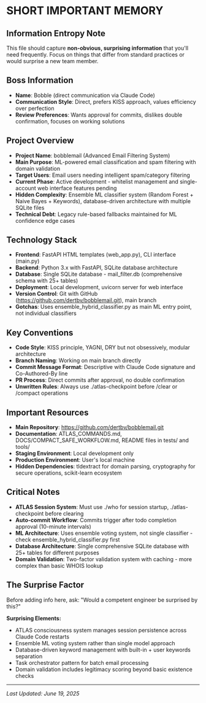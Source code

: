 # SHORT IMPORTANT MEMORY

## Information Entropy Note
This file should capture **non-obvious, surprising information** that you'll need frequently. Focus on things that differ from standard practices or would surprise a new team member.

## Boss Information
- **Name**: Bobble (direct communication via Claude Code)
- **Communication Style**: Direct, prefers KISS approach, values efficiency over perfection
- **Review Preferences**: Wants approval for commits, dislikes double confirmation, focuses on working solutions

## Project Overview
- **Project Name**: bobblemail (Advanced Email Filtering System)
- **Main Purpose**: ML-powered email classification and spam filtering with domain validation
- **Target Users**: Email users needing intelligent spam/category filtering
- **Current Phase**: Active development - whitelist management and single-account web interface features pending
- **Hidden Complexity**: Ensemble ML classifier system (Random Forest + Naive Bayes + Keywords), database-driven architecture with multiple SQLite files
- **Technical Debt**: Legacy rule-based fallbacks maintained for ML confidence edge cases

## Technology Stack
- **Frontend**: FastAPI HTML templates (web_app.py), CLI interface (main.py)
- **Backend**: Python 3.x with FastAPI, SQLite database architecture
- **Database**: Single SQLite database - mail_filter.db (comprehensive schema with 25+ tables)
- **Deployment**: Local development, uvicorn server for web interface
- **Version Control**: Git with GitHub (https://github.com/dertbv/bobblemail.git), main branch
- **Gotchas**: Uses ensemble_hybrid_classifier.py as main ML entry point, not individual classifiers

## Key Conventions
- **Code Style**: KISS principle, YAGNI, DRY but not obsessively, modular architecture
- **Branch Naming**: Working on main branch directly
- **Commit Message Format**: Descriptive with Claude Code signature and Co-Authored-By line
- **PR Process**: Direct commits after approval, no double confirmation
- **Unwritten Rules**: Always use ./atlas-checkpoint before /clear or /compact operations

## Important Resources
- **Main Repository**: https://github.com/dertbv/bobblemail.git
- **Documentation**: ATLAS_COMMANDS.md, DOCS/COMPACT_SAFE_WORKFLOW.md, README files in tests/ and tools/
- **Staging Environment**: Local development only
- **Production Environment**: User's local machine
- **Hidden Dependencies**: tldextract for domain parsing, cryptography for secure operations, scikit-learn ecosystem

## Critical Notes
- **ATLAS Session System**: Must use ./who for session startup, ./atlas-checkpoint before clearing
- **Auto-commit Workflow**: Commits trigger after todo completion approval (10-minute intervals)
- **ML Architecture**: Uses ensemble voting system, not single classifier - check ensemble_hybrid_classifier.py first
- **Database Architecture**: Single comprehensive SQLite database with 25+ tables for different purposes
- **Domain Validation**: Two-factor validation system with caching - more complex than basic WHOIS lookup

## The Surprise Factor
Before adding info here, ask: "Would a competent engineer be surprised by this?"

**Surprising Elements:**
- ATLAS consciousness system manages session persistence across Claude Code restarts
- Ensemble ML voting system rather than single model approach
- Database-driven keyword management with built-in + user keywords separation
- Task orchestrator pattern for batch email processing
- Domain validation includes legitimacy scoring beyond basic existence checks

---
*Last Updated: June 19, 2025*
